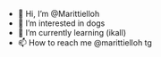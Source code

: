 - 👋 Hi, I’m @Marittielloh
- 👀 I’m interested in dogs
- 🌱 I’m currently learning (ikall)
- 📫 How to reach me @marittielloh tg
